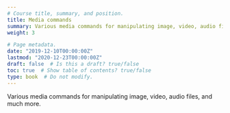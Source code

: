 ```yaml
---
# Course title, summary, and position.
title: Media commands
summary: Various media commands for manipulating image, video, audio files, and much more.
weight: 3

# Page metadata.
date: "2019-12-10T00:00:00Z"
lastmod: "2020-12-23T00:00:00Z"
draft: false  # Is this a draft? true/false
toc: true  # Show table of contents? true/false
type: book  # Do not modify.
---
```


Various media commands for manipulating image, video, audio files, and much more.
